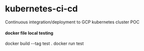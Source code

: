 # kubernetes-ci-cd
Continuous integration/deployment to GCP kubernetes cluster POC

#### docker file local testing

docker build --tag test .
docker run test